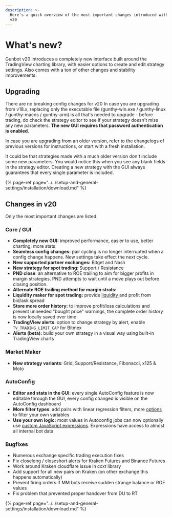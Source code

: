 ```yaml
---
description: >-
  Here's a quick overview of the most important changes introduced with Gunbot
  v20
---
```


# What's new?

Gunbot v20 introduces a completely new interface built around the TradingView charting library, with easier options to create and edit strategy settings. Also comes with a ton of other changes and stability improvements. 

## **Upgrading**

There are no breaking config changes for v20 In case you are upgrading from v18.x, replacing only the executable file \(gunthy-win.exe / gunthy-linux / gunthy-macos / gunthy-arm\) is all that's needed to upgrade - before trading, do check the strategy editor to see if your strategy doesn't miss any new parameters. **The new GUI requires that password authentication is enabled**.

In case you are upgrading from an older version, refer to the changelogs of previous versions for instructions, or start with a fresh installation.  
  
It could be that strategies made with a much older version don't include some new parameters. You would notice this when you see any blank fields in the strategy editor. Creating a new strategy with the GUI always guarantees that every single parameter is included.

{% page-ref page="../../setup-and-general-settings/installation/download.md" %}



## Changes in v20

Only the most important changes are listed.

### Core / GUI

* **Completely new GUI:** improved performance, easier to use, better charting, more stats 
* **Seamless config changes:** pair cycling is no longer interrupted when a config change happens. New settings take effect the next cycle.
* **New supported partner exchanges:** Bitget and Nash
* **New strategy for spot trading**: Support / Resistance
* **PND close**: an alternative to ROE trailing to aim for bigger profits in margin strategies. PND attempts to wait until a move plays out before closing position.
* **Alternate ROE trailing method  for margin strats:** 
* **Liquidity maker for spot trading:** provide [liquidity ](../../trading-strategy-options/misc-settings.md#liquidity-maker)and profit from bid/ask spread
* **Store more order history:** to improve profit/loss calculations and prevent unneeded "bought price" warnings, the complete order history is now locally saved over time 
* **TradingView alerts**: option to change strategy by alert, enable `TV_TRADING_LIMIT_CAP` for Bitmex
* **Alerts \(beta\):** build your own strategy in a visual way using built-in TradingView charts

### Market Maker

* **New strategy variants**: Grid, Support/Resistance, Fibonacci, x125 & Moto

### AutoConfig

* **Editor and stats in the GUI**: every single AutoConfig feature is now editable through the GUI, every config changed is visible on the AutoConfig dashboard
* **More filter types**: add pairs with linear regression filters, more [options ](../../how-to-work-with-gunbot/extras/autoconfig.md#generic-filters)to filter your own variables
* **Use your own logic:** most values in Autoconfig jobs can now optionally use [custom JavaScript expressions](../../how-to-work-with-gunbot/extras/autoconfig.md#calculated-config-values-and-custom-filters). Expressions have access to almost all internal bot data

### Bugfixes

* Numerous exchange specific trading execution fixes
* Fix closelong / closeshort alerts for Kraken Futures and Binance Futures
* Work around Kraken cloudflare issue in ccxt library
* Add support for all new pairs on Kraken \(on other exchange this happens automatically\)
* Prevent firing orders if MM bots receive sudden strange balance or ROE values
* Fix problem that prevented proper handover from DU to RT



{% page-ref page="../../setup-and-general-settings/installation/download.md" %}

